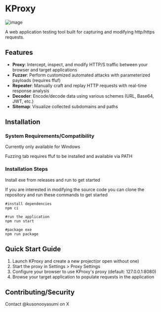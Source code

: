 # KProxy
![image](https://github.com/user-attachments/assets/022d9a59-1636-48ef-bc3e-a7596a8ddde8)

A web application testing tool built for capturing and modifying http/https requests.

## Features

- **Proxy**: Intercept, inspect, and modify HTTP/S traffic between your browser and target applications
- **Fuzzer**: Perform customized automated attacks with parameterized payloads (requires ffuf)
- **Repeater**: Manually craft and replay HTTP requests with real-time response analysis
- **Decoder**: Encode/decode data using various schemes (URL, Base64, JWT, etc.)
- **Sitemap**: Visualize collected subdomains and paths

## Installation

### System Requirements/Compatibility

Currently only available for Windows

Fuzzing tab requires ffuf to be installed and available via PATH

### Installation Steps

Install exe from releases and run to get started

If you are interested in modifying the source code you can clone the repository and run these commands to get started

```
#install dependencies
npm ci

#run the application
npm run start

#package exe
npm run package
```

## Quick Start Guide

1. Launch KProxy and create a new project(or open without one)
2. Start the proxy in Settings > Proxy Settings
3. Configure your browser to use KProxy's proxy (default: 127.0.0.1:8080)
4. Browse your target application to populate requests in the application

## Contributing/Security

Contact @kusonooyasumi on X

